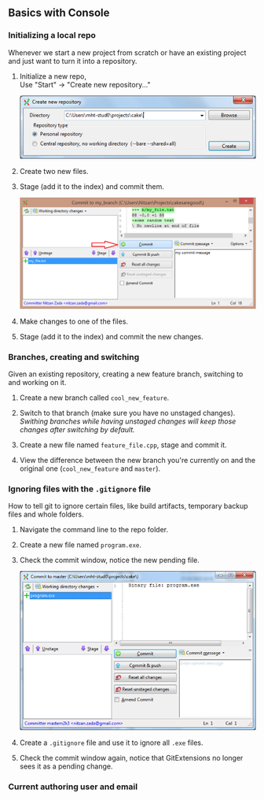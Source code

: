 
Basics with Console
-------------------

### Initializing a local repo

Whenever we start a new project from scratch or have an existing project and just want to turn it into a repository.

1. Initialize a new repo,  
    Use "Start" -> "Create new repository..."

    ![New repository window](images/new_repo_window.png)

2. Create two new files.

3. Stage (add it to the index) and commit them.

    ![New commit window](images/commit_ready.png)

4. Make changes to one of the files.

5. Stage (add it to the index) and commit the new changes.

### Branches, creating and switching

Given an existing repository, creating a new feature branch, switching to and working on it.

1. Create a new branch called `cool_new_feature`.

2. Switch to that branch (make sure you have no unstaged changes).  
	*Swithing branches while having unstaged changes will keep those changes after switching by default.*

3. Create a new file named `feature_file.cpp`, stage and commit it.

4. View the difference between the new branch you're currently on and the original one (`cool_new_feature` and `master`).

### Ignoring files with the `.gitignore` file

How to tell git to ignore certain files, like build artifacts, temporary backup files and whole folders.

1. Navigate the command line to the repo folder.

2. Create a new file named `program.exe`.

3. Check the commit window, notice the new pending file.

    ![Unwanted file waiting for commit](images/unwanted_file.png)

4. Create a `.gitignore` file and use it to ignore all `.exe` files.

5. Check the commit window again, notice that GitExtensions no longer sees it as a pending change.

### Current authoring user and email
